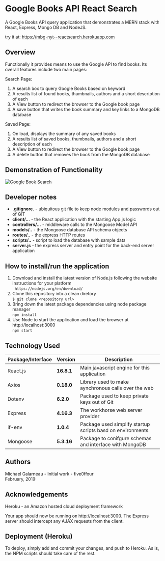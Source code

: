 # Google Books API React Search

A Google Books API query application that demonstrates a MERN stack with React, Express, Mongo DB and NodeJS. 

try it at:  https://mbg-nyt--reactsearch.herokuapp.com  

## Overview    
 Functionally it provides means to use the Google API to find books.   Its overall features include two main pages:  

 Search Page:  
 1) A search box to query Google Books based on keyword  
 2) A results list of found books, thumbnails, authors and a short description of each  
 3) A View button to redirect the browser to the Google book page  
 4) A save button that writes the book summary and key links to a MongoDB database  

 Saved Page:  
 1) On load, displays the summary of any saved books  
 2) A results list of saved books, thumbnails, authors and a short description of each  
 3) A View button to redirect the browser to the Google book page  
 4) A delete button that removes the book from the MongoDB database  
 
 ## Demonstration of Functionality    
![Google Book Search](./docs/Looney-Tunes-Clicky-Game.gif)  

## Developer notes  
- **.gitignore.** - ubiquitous git file to keep node modules and passwords out of GIT    
- **client/...** - the React application with the starting App.js logic    
- **controllers/...** - middleware calls to the Mongoose Model API  
- **models/..** - the Mongoose database API schema objects    
- **routes/..** - the express HTTP routes  
- **scripts/..** - script to load the database with sample data
- **server.js** - the express server and entry point for the back-end server application    

## How to install/run the application    
1. Download and install the latest version of Node.js following the website instructions for your platform    
   ` https://nodejs.org/en/download/`   
2. Clone this repository into a clean diretory  
   `$ git clone <repository url>`  
3. Bring down the latest package dependencies using node package manager    
   `npm install`    
4. Use Node to start the application and load the browser at http://localhost:3000      
   `npm start`    

## Technology Used  
    
| Package/Interface | Version     | Description                                                              |
| ----------------- | ----------- | ------------------------------------------------------------------------ |
| React.js          | __16.8.1__  | Main javascript engine for this application                              |
| Axios             | __0.18.0__  | Library used to make aynchronous calls over the web                      |
| Dotenv            | __6.2.0__   | Package used to keep private keys out of Git                             |
| Express           | __4.16.3__  | The workhorse web server provider                                        |
| if-env            | __1.0.4__   | Package used simplify startup scripts basd on environments               |
| Mongoose          | __5.3.16__  | Package to conifgure schemas and interface with MongoDB                  |
  
## Authors    
Michael Galarneau - Initial work - five0ffour  
February, 2019  
  
## Acknowledgements    
Heroku - an Amazon hosted cloud deployment framework  

Your app should now be running on <http://localhost:3000>. The Express server should intercept any AJAX requests from the client.

## Deployment (Heroku)

To deploy, simply add and commit your changes, and push to Heroku. As is, the NPM scripts should take care of the rest.
